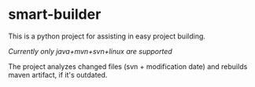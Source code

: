 # smart-builder
This is a python project for assisting in easy project building.

*Currently only java+mvn+svn+linux are supported*

The project analyzes changed files (svn + modification date) and rebuilds maven artifact,
if it's outdated.

